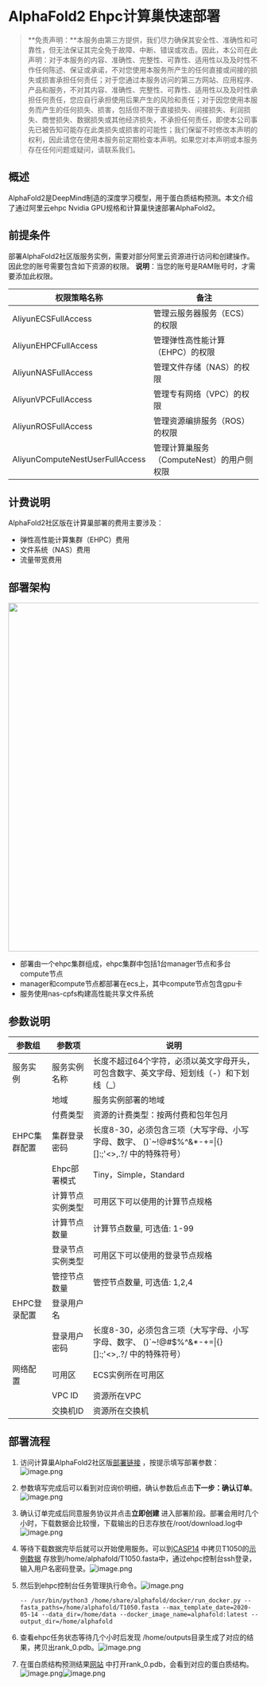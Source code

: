 # AlphaFold2 Ehpc计算巢快速部署


>**免责声明：**本服务由第三方提供，我们尽力确保其安全性、准确性和可靠性，但无法保证其完全免于故障、中断、错误或攻击。因此，本公司在此声明：对于本服务的内容、准确性、完整性、可靠性、适用性以及及时性不作任何陈述、保证或承诺，不对您使用本服务所产生的任何直接或间接的损失或损害承担任何责任；对于您通过本服务访问的第三方网站、应用程序、产品和服务，不对其内容、准确性、完整性、可靠性、适用性以及及时性承担任何责任，您应自行承担使用后果产生的风险和责任；对于因您使用本服务而产生的任何损失、损害，包括但不限于直接损失、间接损失、利润损失、商誉损失、数据损失或其他经济损失，不承担任何责任，即使本公司事先已被告知可能存在此类损失或损害的可能性；我们保留不时修改本声明的权利，因此请您在使用本服务前定期检查本声明。如果您对本声明或本服务存在任何问题或疑问，请联系我们。

## 概述

AlphaFold2是DeepMind制造的深度学习模型，用于蛋白质结构预测。本文介绍了通过阿里云ehpc Nvidia GPU规格和计算巢快速部署AlphaFold2。

## 前提条件

部署AlphaFold2社区版服务实例，需要对部分阿里云资源进行访问和创建操作。因此您的账号需要包含如下资源的权限。
  **说明**：当您的账号是RAM账号时，才需要添加此权限。

  | 权限策略名称                          | 备注                     |
  |---------------------------------|------------------------|
  | AliyunECSFullAccess             | 管理云服务器服务（ECS）的权限       |
  | AliyunEHPCFullAccess            | 管理弹性高性能计算（EHPC）的权限     |
  | AliyunNASFullAccess             | 管理文件存储（NAS）的权限         |
  | AliyunVPCFullAccess             | 管理专有网络（VPC）的权限         |
  | AliyunROSFullAccess             | 管理资源编排服务（ROS）的权限       |
  | AliyunComputeNestUserFullAccess | 管理计算巢服务（ComputeNest）的用户侧权限 |


## 计费说明

AlphaFold2社区版在计算巢部署的费用主要涉及：

- 弹性高性能计算集群（EHPC）费用
- 文件系统（NAS）费用
- 流量带宽费用

## 部署架构
<img src="1.png" width="1500" height="700" align="bottom"/>

- 部署由一个ehpc集群组成，ehpc集群中包括1台manager节点和多台compute节点
- manager和compute节点都部署在ecs上，其中compute节点包含gpu卡
- 服务使用nas-cpfs构建高性能共享文件系统

## 参数说明
| 参数组         | 参数项      | 说明                                                                     |
|-------------|----------|------------------------------------------------------------------------|
| 服务实例        | 服务实例名称   | 长度不超过64个字符，必须以英文字母开头，可包含数字、英文字母、短划线（-）和下划线（_）                          |
|             | 地域       | 服务实例部署的地域                                                              |
|             | 付费类型     | 资源的计费类型：按两付费和包年包月                                                      |
| EHPC集群配置    | 集群登录密码   | 长度8-30，必须包含三项（大写字母、小写字母、数字、 ()`~!@#$%^&*-+=&#124;{}[]:;'<>,.?/ 中的特殊符号） |
              | Ehpc部署模式 | Tiny，Simple，Standard                          |
|             | 计算节点实例类型 | 可用区下可以使用的计算节点规格                                                        |
|             | 计算节点数量   | 计算节点数量, 可选值: 1-99                                                      |
|             | 登录节点实例类型 | 可用区下可以使用的登录节点规格                                                        |
|             | 管控节点数量   | 管控节点数量, 可选值: 1,2,4                                                     |
| EHPC登录配置  | 登录用户名    |                                                                              |
|              | 登录用户密码  | 长度8-30，必须包含三项（大写字母、小写字母、数字、 ()`~!@#$%^&*-+=&#124;{}[]:;'<>,.?/ 中的特殊符号）|
| 网络配置        | 可用区      | ECS实例所在可用区                                                             |
|             | VPC ID   | 资源所在VPC                                                                |
|             | 交换机ID    | 资源所在交换机                                                                |

## 部署流程
1. 访问计算巢AlphaFold2社区版[部署链接](https://computenest.console.aliyun.com/user/cn-hangzhou/serviceInstanceCreate?ServiceId=service-3b7139109894484eb0a4)
，按提示填写部署参数：
    ![image.png](2.png)

2. 参数填写完成后可以看到对应询价明细，确认参数后点击**下一步：确认订单**。
   ![image.png](4.png)

3. 确认订单完成后同意服务协议并点击**立即创建**
   进入部署阶段。部署会用时几个小时，下载数据会比较慢，下载输出的日志存放在/root/download.log中
    ![image.png](3.png)

4. 等待下载数据完毕后就可以开始使用服务。可以到[CASP14](https://www.predictioncenter.org/casp14/targetlist.cgi)
   中拷贝T1050的[示例数据](https://www.predictioncenter.org/casp14/target.cgi?target=T1050&view=sequence)
   存放到/home/alphafold/T1050.fasta中，通过ehpc控制台ssh登录，输入用户名密码登录。![image.png](9.png)
   

6. 然后到ehpc控制台任务管理执行命令。![image.png](5.png)

    ```
    -- /usr/bin/python3 /home/share/alphafold/docker/run_docker.py --fasta_paths=/home/alphafold/T1050.fasta --max_template_date=2020-05-14 --data_dir=/home/data --docker_image_name=alphafold:latest --output_dir=/home/alphafold
    ```

7. 查看ehpc任务状态等待几个小时后发现
   /home/outputs目录生成了对应的结果，拷贝出rank_0.pdb。![image.png](6.png)

8. 在蛋白质结构预测结果[网站](https://www.ncbi.nlm.nih.gov/Structure/icn3d/full.html)
   中打开rank_0.pdb，会看到对应的蛋白质结构。![image.png](7.png)![image.png](8.png)

